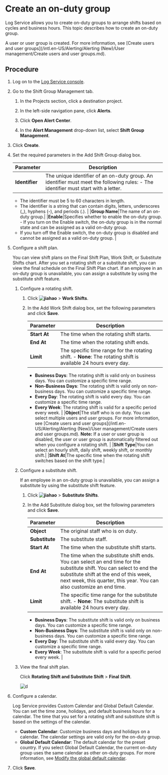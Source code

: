 # Create an on-duty group

Log Service allows you to create on-duty groups to arrange shifts based on cycles and business hours. This topic describes how to create an on-duty group.

A user or user group is created. For more information, see [Create users and user groups](/intl.en-US/Alerting/Alerting (New)/User management/Create users and user groups.md).

## Procedure

1.  Log on to the [Log Service console](https://sls.console.aliyun.com).

2.  Go to the Shift Group Management tab.

    1.  In the Projects section, click a destination project.

    2.  In the left-side navigation pane, click **Alerts**.

    3.  Click **Open Alert Center**.

    4.  In the **Alert Management** drop-down list, select **Shift Group Management**.

3.  Click **Create**.

4.  Set the required parameters in the Add Shift Group dialog box.

    |Parameter|Description|
    |---------|-----------|
    |**Identifier**|The unique identifier of an on-duty group. An identifier must meet the following rules:    -   The identifier must start with a letter.
    -   The identifier must be 5 to 60 characters in length.
    -   The identifier is a string that can contain digits, letters, underscores \(\_\), hyphens \(-\), and periods \(.\). |
    |**Group Name**|The name of an on-duty group.|
    |**Enable**|Specifies whether to enable the on-duty group.     -   If you turn on the Enable switch, the on-duty group is in the normal state and can be assigned as a valid on-duty group.
    -   If you turn off the Enable switch, the on-duty group is disabled and cannot be assigned as a valid on-duty group. |

5.  Configure a shift plan.

    You can view shift plans on the Final Shift Plan, Work Shift, or Substitute Shifts chart. After you set a rotating shift or a substitute shift, you can view the final schedule on the Final Shift Plan chart. If an employee in an on-duty group is unavailable, you can assign a substitute by using the substitute shift feature.

    1.  Configure a rotating shift.

        1.  Click **![jiahao](https://static-aliyun-doc.oss-accelerate.aliyuncs.com/assets/img/en-US/3809872261/p249337.png)** \> **Work Shifts**.
        2.  In the Add Work Shift dialog box, set the following parameters and click **Save**.

            |Parameter|Description|
            |---------|-----------|
            |**Start At**|The time when the rotating shift starts.|
            |**End At**|The time when the rotating shift ends.|
            |**Limit**|The specific time range for the rotating shift.             -   **None**: The rotating shift is available 24 hours every day.
            -   **Business Days**: The rotating shift is valid only on business days. You can customize a specific time range.
            -   **Non-Business Days**: The rotating shift is valid only on non-business days. You can customize a specific time range.
            -   **Every Day**: The rotating shift is valid every day. You can customize a specific time range.
            -   **Every Week**: The rotating shift is valid for a specific period every week. |
            |**Object**|The staff who is on duty. You can select multiple users and user groups. For more information, see [Create users and user groups](/intl.en-US/Alerting/Alerting (New)/User management/Create users and user groups.md). **Note:** If a user or user group is disabled, the user or user group is automatically filtered out when you configure a rotating shift. |
            |**Shift Type**|You can select an hourly shift, daily shift, weekly shift, or monthly shift.|
            |**Shift At**|The specific time when the rotating shift switches based on the shift type.|

    2.  Configure a substitute shift.

        If an employee in an on-duty group is unavailable, you can assign a substitute by using the substitute shift feature.

        1.  Click **![jiahao](https://static-aliyun-doc.oss-accelerate.aliyuncs.com/assets/img/en-US/3809872261/p249337.png)** \> **Substitute Shifts**.
        2.  In the Add Substitute dialog box, set the following parameters and click **Save**.

            |Parameter|Description|
            |---------|-----------|
            |**Object**|The original staff who is on duty.|
            |**Substitute**|The substitute staff.|
            |**Start At**|The time when the substitute shift starts.|
            |**End At**|The time when the substitute shift ends. You can select an end time for the substitute shift. You can select to end the substitute shift at the end of this week, next week, this quarter, this year. You can also customize an end time. |
            |**Limit**|The specific time range for the substitute shift.             -   **None**: The substitute shift is available 24 hours every day.
            -   **Business Days**: The substitute shift is valid only on business days. You can customize a specific time range.
            -   **Non-Business Days**: The substitute shift is valid only on non-business days. You can customize a specific time range.
            -   **Every Day**: The substitute shift is valid every day. You can customize a specific time range.
            -   **Every Week**: The substitute shift is valid for a specific period every week. |

    3.  View the final shift plan.

        Click **Rotating Shift and Substitute Shift** \> **Final Shift**.

        ![d](https://static-aliyun-doc.oss-accelerate.aliyuncs.com/assets/img/en-US/3809872261/p251109.png)

6.  Configure a calendar.

    Log Service provides Custom Calendar and Global Default Calendar. You can set the time zone, holidays, and default business hours for a calendar. The time that you set for a rotating shift and substitute shift is based on the settings of the calendar.

    -   **Custom Calendar**: Customize business days and holidays on a calendar. The calendar settings are valid only for the on-duty group.
    -   **Global Default Calendar**: The default calendar for the preset country. If you select Global Default Calendar, the current on-duty group uses the same calendar as other on-duty groups. For more information, see [Modify the global default calendar]().
7.  Click **Save**.


